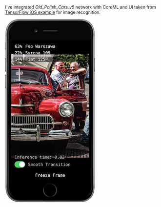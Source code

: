 I've integrated *Old_Polish_Cars_v5* network with CoreML and UI taken from [TensorFlow iOS example](https://github.com/tensorflow/tensorflow/tree/master/tensorflow/examples/ios/camera) for image recognition. 

![](images/iphone6_spacegrey_portrait.png)
